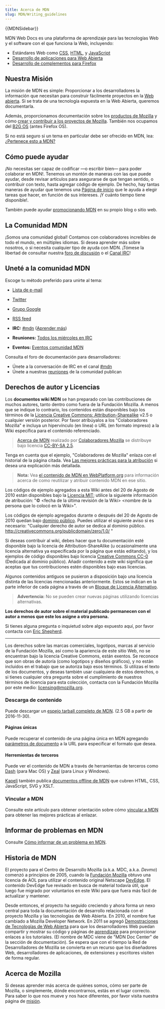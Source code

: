 ```yaml
---
title: Acerca de MDN
slug: MDN/Writing_guidelines
---
```


{{MDNSidebar}}

MDN Web Docs es una plataforma de aprendizaje para las tecnologías Web y el software con el que funciona la Web, incluyendo:

- Estándares Web como [CSS](/es/docs/CSS), [HTML](/es/docs/HTML), y [JavaScript](/es/docs/JavaScript)
- [Desarrollo de aplicaciones para Web Abierta](/es/docs/Apps)
- [Desarrollo de complementos para Firefox](/es/docs/Add-ons)

## Nuestra Misión

La misión de MDN es simple: Proporcionar a los desarrolladores la información que necesitan para construir fácilmente proyectos en la [Web abierta](/es/docs/Web/Demos_of_open_web_technologies). Si se trata de una tecnología expuesta en la Web Abierta, queremos documentarla.

Además, proporcionamos documentación sobre los [productos de Mozilla](/es/docs/Mozilla) y cómo [crear y contribuir a los proyectos de Mozilla](/es/docs/Participar_en_el_proyecto_Mozilla). También nos ocupamos del [B2G OS](/es/docs/Mozilla/B2G_OS) (antes Firefox OS).

Si no está seguro si un tema en particular debe ser ofrecido en MDN, lea: [¿Pertenece esto a MDN?](/es/docs/MDN/Contribute/Guidelines/Does_this_belong_on_MDN)

## Cómo puede ayudar

¡No necesitas ser capaz de codificar —o escribir bien— para poder colaborar en MDN!. Tenemos un montón de maneras con las que puede ayudar, desde revisar artículos para asegurarse de que tengan sentido, o contribuir con texto, hasta agregar código de ejemplo. De hecho, hay tantas maneras de ayudar que tenemos una [Página de inicio](/es/docs/MDN/Comenzando) que le ayuda a elegir tareas que hacer, en función de sus intereses. ¡Y cuánto tiempo tiene disponible!.

También puede ayudar [promocionando MDN](/es/docs/MDN/Promociona) en su propio blog o sitio web.

## La Comunidad MDN

¡Somos una comunidad global! Contamos con colaboradores increíbles de todo el mundo, en múltiples idiomas. Si desea aprender más sobre nosotros, o si necesita cualquier tipo de ayuda con MDN. ¡Tómese la libertad de consultar nuestra [foro de discusión](https://discourse.mozilla-community.org/c/mdn) o el [Canal IRC](irc://irc.mozilla.org#mdn)!

## Uneté a la comunidad MDN

Escoge tu método preferido para unirte al tema:

- [Lista de e-mail](https://lists.mozilla.org/listinfo/dev-mdc)
- [Twitter](https://twitter.com/MozDevNet)
- [Grupo Google](http://groups.google.com/group/mozilla.dev.mdc)
- [RSS feed](http://groups.google.com/group/mozilla.dev.mdc/feeds)

- **IRC:** [#mdn](irc://irc.mozilla.org/mdn) ([Aprender más](https://wiki.mozilla.org/IRC))
- **Reuniones:** [Todos los miércoles en IRC](https://wiki.mozilla.org/MDN/Community_meetings)
- **Eventos:** [Eventos comunidad MDN](https://www.google.com/calendar/embed?src=mozilla.com_2d35383434313235392d323530%40resource.calendar.google.com&ctz=America/Chicago)

Consulta el foro de documentación para desarrolladores:

- Únete a la conversación de IRC en el canal [#mdn](irc://irc.mozilla.org/mdn)
- Únete a nuestras [reuniones](https://wiki.mozilla.org/MDN/Community_meetings/) de la comunidad publican

## Derechos de autor y Licencias

Los **documentos wiki MDN** se han preparado con las contribuciones de muchos autores, tanto dentro como fuera de la Fundación Mozilla. A menos que se indique lo contrario, los contenidos están disponibles bajo los términos de la [Licencia Creative Commons: Attribution-Sharealike](http://creativecommons.org/licenses/by-sa/2.5/) v2.5 o cualquier versión posterior. Por favor atribúyalos a los "Colaboradores Mozilla" e incluya un hipervínculo (en línea) o URL (en formato impreso) a la Wiki específica para el contenido referenciado.

> [Acerca de MDN](/es/docs/MDN/About) realizado por [Colaboradores Mozilla](/es/docs/MDN/About$history) se distribuye bajo licencia [CC-BY-SA 2.5](http://creativecommons.org/licenses/by-sa/2.5/).

Tenga en cuenta que el ejemplo, "Colaboradores de Mozilla" enlaza con el historial de la página citada. Vea [Las mejores prácticas para la atribución](https://wiki.creativecommons.org/wiki/Best_practices_for_attribution) si desea una explicación más detallada.

> **Nota:** Vea [el contenido de MDN en WebPlatform.org](/es/docs/MDN_content_on_WebPlatform.org) para información acerca de como reutilizar y atribuir contenido MDN en ese sitio.

Los códigos de ejemplo agregados a esta Wiki antes del 20 de Agosto de 2010 están disponibles bajo la [Licencia MIT](http://www.opensource.org/licenses/mit-license.php); utilice la siguiente información de atribución: "© \<fecha de la última revisión de la Wiki> \<nombre de la persona que lo colocó en la Wiki>".

Los códigos de ejemplo agregados durante o después del 20 de Agosto de 2010 quedan bajo [dominio público](http://wiki.creativecommons.org/Public_domain). Puedes utilizar el siguiente aviso si es necesario: "Cualquier derecho de autor se dedica al dominio público. <http://creativecommons.org/publicdomain/zero/1.0/> "

Si deseas contribuir al wiki, debes hacer que tu documentación esté disponible bajo la licencia de Attribution-ShareAlike (u ocasionalmente una licencia alternativa ya especificada por la página que estás editando), y los ejemplos de código disponibles bajo licencia [Creative Commons CC-0](http://creativecommons.org/publicdomain/zero/1.0/) (Dedicada al dominio público). Añadir contenido a este wiki significa que aceptas que tus contribuciones estén disponibles bajo esas licencias.

Algunos contenidos antiguos se pusieron a disposición bajo una licencia distinta de las licencias mencionadas anteriormente. Estos se indican en la parte inferior de cada página a través de un [Bloque de Licencia Alternativo](/Archive/Meta_docs/Examples/Alternate_License_Block).

> **Advertencia:** No se pueden crear nuevas páginas utilizando licencias alternativas.

**Los derechos de autor sobre el material publicado permanecen con el autor a menos que este los asigne a otra persona.**

Si tienes alguna pregunta o inquietud sobre algo expuesto aquí, por favor contacta con [Eric Shepherd](mailto:eshepherd@mozilla.com).

---

Los derechos sobre las marcas comerciales, logotipos, marcas al servicio de la Fundación Mozilla, así como la apariencia de este sitio Web, no se encuentran bajo la licencia Creative Commons, están exentos. Se reconoce que son obras de autoría (como logotipos y diseños gráficos), y no están incluidos en el trabajo que se autoriza bajo esos términos. Si utilizas el texto de los documentos, y deseas también usar cualquiera de estos derechos, o si tienes cualquier otra pregunta sobre el cumplimiento de nuestros términos de licencia para esta colección, contacta con la Fundación Mozilla por este medio: [licensing@mozilla.org](mailto:licensing@mozilla.org).

### Descarga de contenido

Puede descargar un [espejo tarball completo de MDN](/media/developer.mozilla.org.tar.gz). (2.5 GB a partir de 2016-11-30).

#### Páginas únicas

Puede recuperar el contenido de una página única en MDN agregando [parámetros de documento](/es/docs/MDN/Contribute/Tools/Document_parameters#Document_parameters) a la URL para especificar el formato que desea.

#### Herremientas de terceros

Puede ver el contenido de MDN a través de herramientas de terceros como [Dash](https://kapeli.com/dash) (para Mac OS) y [Zeal](https://zealdocs.org/) (para Linux y Windows).

[Kapeli](https://kapeli.com/) también publica [documentos offline de MDN](https://kapeli.com/mdn_offline) que cubren HTML, CSS, JavaScript, SVG y XSLT.

### Vincular a MDN

Consulte este artículo para obtener orientación sobre cómo [vincular a MDN](/es/docs/MDN/About/Linking_to_MDN) para obtener las mejores prácticas al enlazar.

## Informar de problemas en MDN

Consulte [Cómo informar de un problema en MDN](/es/docs/MDN/Contribute/Howto/Report_a_problem).

## Historia de MDN

El proyecto para el Centro de Desarrollo Mozilla (a.k.a. MDC, a.k.a. _Devmo_) comenzó a principios de 2005, cuando la [Fundación Mozilla](http://www.mozillafoundation.org) obtuvo una licencia de AOL para utilizar el contenido original Netscape [DevEdge](/Project:en/DevEdge). El contenido DevEdge fue revisado en busca de material todavía útil, que luego fue migrado por voluntarios en este Wiki para que fuera más fácil de actualizar y mantener.

Desde entonces, el proyecto ha seguido creciendo y ahora forma un nexo central para toda la documentación de desarrollo relacionada con el proyecto Mozilla y las tecnologías de Web Abierta. En 2010, el nombre fue cambiado a Mozilla Developer Network. En 2011 se agregó [Demostraciones de Tecnologías de Web Abierta](/es/docs/Web/Demos_of_open_web_technologies) para que los desarrolladores Web puedan compartir y mostrar su código y páginas de [aprendizaje](/es/docs/Learn) para proporcionar enlaces a los tutoriales. (El nombre de MDC viene de "MDN Doc Center" de la sección de documentación). Se espera que con el tiempo la Red de Desarrolladores de Mozilla se convierta en un recurso que los diseñadores Web, desarrolladores de aplicaciones, de extensiones y escritores visiten de forma regular.

## Acerca de Mozilla

Si deseas aprender más acerca de quiénes somos, cómo ser parte de Mozilla, o simplemente, dónde encontrarnos, estás en el lugar correcto. Para saber lo que nos mueve y nos hace diferentes, por favor visita nuestra página de [misión](/es/mission/).
